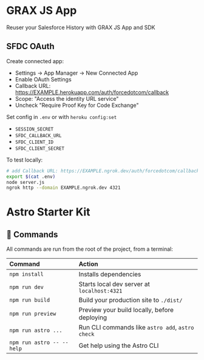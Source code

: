 # GRAX JS App

Reuser your Salesforce History with GRAX JS App and SDK

## SFDC OAuth

Create connected app:

- Settings -> App Manager -> New Connected App
- Enable OAuth Settings
- Callback URL: https://EXAMPLE.herokuapp.com/auth/forcedotcom/callback
- Scope: "Access the identity URL service"
- Uncheck "Require Proof Key for Code Exchange"

Set config in `.env` or with `heroku config:set`

- `SESSION_SECRET`
- `SFDC_CALLBACK_URL`
- `SFDC_CLIENT_ID`
- `SFDC_CLIENT_SECRET`

To test locally:

```bash
# add Callback URL: https://EXAMPLE.ngrok.dev/auth/forcedotcom/callback
export $(cat .env)
node server.js
ngrok http --domain EXAMPLE.ngrok.dev 4321
```

# Astro Starter Kit

## 🧞 Commands

All commands are run from the root of the project, from a terminal:

| Command                   | Action                                           |
| :------------------------ | :----------------------------------------------- |
| `npm install`             | Installs dependencies                            |
| `npm run dev`             | Starts local dev server at `localhost:4321`      |
| `npm run build`           | Build your production site to `./dist/`          |
| `npm run preview`         | Preview your build locally, before deploying     |
| `npm run astro ...`       | Run CLI commands like `astro add`, `astro check` |
| `npm run astro -- --help` | Get help using the Astro CLI                     |
